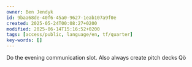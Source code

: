 ```yaml
---
owner: Ben Jendyk
id: 9baa68de-40f6-45a0-9627-1eab107a9f0e
created: 2025-05-24T00:08:27+0200
modified: 2025-06-14T15:16:52+0200
tags: [access/public, language/en, tf/quarter]
key-words: []
---
```


Do the evening communication slot. Also always create pitch decks 
Qö